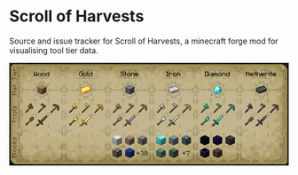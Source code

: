 # Scroll of Harvests
Source and issue tracker for Scroll of Harvests, a minecraft forge mod for visualising tool tier data.

![Screenshot](.github/screenshot.png)
